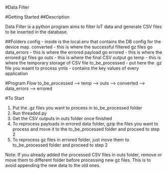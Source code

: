 #Data Filter

#Getting Started
##Description

Data Filter is a python program aims to filter IoT data and generate CSV files to be inserted in the database.

##Folders
config - inside is the local.env that contains the DB config for the device map.
converted - this is where the successful filtered gz files go
data_errors - this is where the errored payload go
errored - this is where the errored gz files go
outs - this is where the final CSV output go
temp - this is where the temporary storage of CSV file
to_be_processed - put here the .gz file you waant to process
ymls - contains the key values of every application

#Program Flow
to_be_processed --> temp --> outs --> converted
                         --> data_errors
                                  --> errored

#To Start
1. Put the .gz files you want to process in to_be_processed folder
2. Run threaded.py
3. Get the CSV outputs in outs folder once finished
4. To reprocess payloads in errored data folder, gzip the files you want to process and move it to the to_be_processed folder and proceed to step 2
5. To reprocess gz files in errored folder, just move them to to_be_processed folder and proceed to step 2

Note: If you already added the processed CSV files in outs folder, remove or move them to different folder before processing new gz files. This is to avoid appending the new data to the old ones.  
